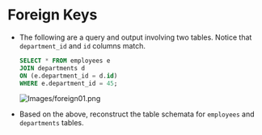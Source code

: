 # Foreign Keys


* The following are a query and output involving two tables. Notice that `department_id` and `id` columns match.

  ```sql
  SELECT * FROM employees e
  JOIN departments d
  ON (e.department_id = d.id)
  WHERE e.department_id = 45;
  ```
  
  ![Images/foreign01.png](Images/foreign01.png)
  
* Based on the above, reconstruct the table schemata for `employees` and `departments` tables.
